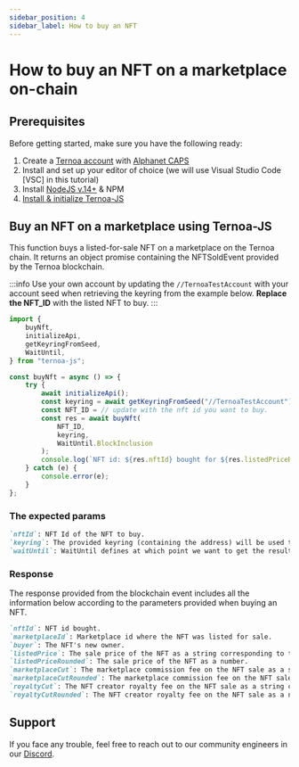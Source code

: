 ```yaml
---
sidebar_position: 4
sidebar_label: How to buy an NFT
---
```


# How to buy an NFT on a marketplace on-chain

## Prerequisites

Before getting started, make sure you have the following ready:

1. Create a [Ternoa account](/for-developers/get-started/create-account) with [Alphanet CAPS](/for-developers/get-started/create-account#step-2-get-some-free-test-caps-tokens)
2. Install and set up your editor of choice (we will use Visual Studio Code [VSC] in this tutorial)
3. Install [NodeJS v.14+](https://nodejs.org/en/download/) & NPM
4. [Install & initialize Ternoa-JS](/for-developers/get-started/install-ternoa-js)

## Buy an NFT on a marketplace using Ternoa-JS

This function buys a listed-for-sale NFT on a marketplace on the Ternoa chain. It returns an object promise containing the NFTSoldEvent provided by the Ternoa blockchain.

:::info
Use your own account by updating the `//TernoaTestAccount` with your account seed when retrieving the keyring from the example below.
**Replace the NFT_ID** with the listed NFT to buy.
:::

```typescript showLineNumbers
import {
    buyNft,
    initializeApi,
    getKeyringFromSeed,
    WaitUntil,
} from "ternoa-js";

const buyNft = async () => {
    try {
        await initializeApi();
        const keyring = await getKeyringFromSeed("//TernoaTestAccount");
        const NFT_ID = // update with the nft id you want to buy.
        const res = await buyNft(
            NFT_ID,
            keyring,
            WaitUntil.BlockInclusion
        );
        console.log(`NFT id: ${res.nftId} bought for ${res.listedPriceRounded}CAPS on marketplace ${res.marketplaceId}.`);
    } catch (e) {
        console.error(e);
    }
};
```

### The expected params

```markdown
`nftId`: NFT Id of the NFT to buy.
`keyring`: The provided keyring (containing the address) will be used to sign the transaction and pay the execution fee.
`waitUntil`: WaitUntil defines at which point we want to get the results of the transaction execution: BlockInclusion or BlockFinalization.
```

### Response

The response provided from the blockchain event includes all the information below according to the parameters provided when buying an NFT.

```markdown
`nftId`: NFT id bought.
`marketplaceId`: Marketplace id where the NFT was listed for sale.
`buyer`: The NFT's new owner.
`listedPrice`: The sale price of the NFT as a string corresponding to the value in a big number.
`listedPriceRounded`: The sale price of the NFT as a number.
`marketplaceCut`: The marketplace commission fee on the NFT sale as a string corresponding to the value in a big number.
`marketplaceCutRounded`: The marketplace commission fee on the NFT sale as a number.
`royaltyCut`: The NFT creator royalty fee on the NFT sale as a string corresponding to the value in a big number.
`royaltyCutRounded`: The NFT creator royalty fee on the NFT sale as a number.
```

## Support

If you face any trouble, feel free to reach out to our community engineers in our [Discord](https://discord.gg/fUmBkPpnRu).

